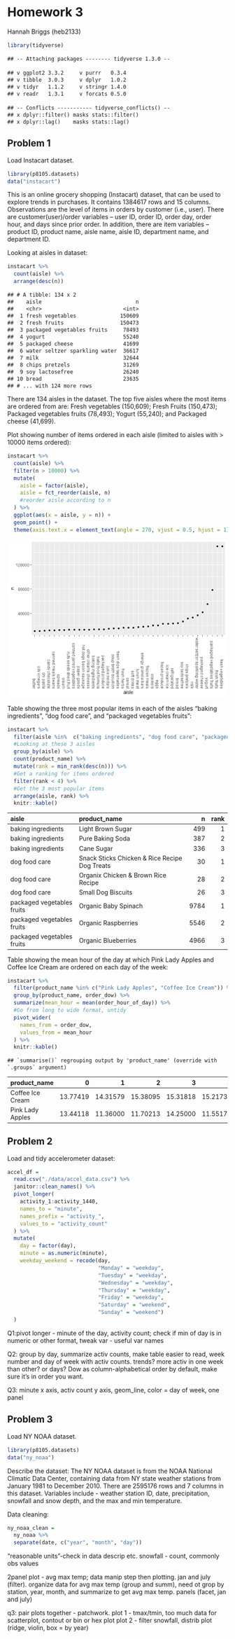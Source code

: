 Homework 3
================

Hannah Briggs (heb2133)

``` r
library(tidyverse)
```

    ## -- Attaching packages -------- tidyverse 1.3.0 --

    ## v ggplot2 3.3.2     v purrr   0.3.4
    ## v tibble  3.0.3     v dplyr   1.0.2
    ## v tidyr   1.1.2     v stringr 1.4.0
    ## v readr   1.3.1     v forcats 0.5.0

    ## -- Conflicts ----------- tidyverse_conflicts() --
    ## x dplyr::filter() masks stats::filter()
    ## x dplyr::lag()    masks stats::lag()

## Problem 1

Load Instacart dataset.

``` r
library(p8105.datasets)
data("instacart")
```

This is an online grocery shopping (Instacart) dataset, that can be used
to explore trends in purchases. It contains 1384617 rows and 15 columns.
Observations are the level of items in orders by customer (i.e., user).
There are customer(user)/order variables – user ID, order ID, order day,
order hour, and days since prior order. In addition, there are item
variables – product ID, product name, aisle name, aisle ID, department
name, and department ID.

Looking at aisles in dataset:

``` r
instacart %>% 
  count(aisle) %>% 
  arrange(desc(n))
```

    ## # A tibble: 134 x 2
    ##    aisle                              n
    ##    <chr>                          <int>
    ##  1 fresh vegetables              150609
    ##  2 fresh fruits                  150473
    ##  3 packaged vegetables fruits     78493
    ##  4 yogurt                         55240
    ##  5 packaged cheese                41699
    ##  6 water seltzer sparkling water  36617
    ##  7 milk                           32644
    ##  8 chips pretzels                 31269
    ##  9 soy lactosefree                26240
    ## 10 bread                          23635
    ## # ... with 124 more rows

There are 134 aisles in the dataset. The top five aisles where the most
items are ordered from are: Fresh vegetables (150,609); Fresh Fruits
(150,473); Packaged vegetables fruits (78,493); Yogurt (55,240); and
Packaged cheese (41,699).

Plot showing number of items ordered in each aisle (limited to aisles
with \> 10000 items ordered):

``` r
instacart %>% 
  count(aisle) %>%
  filter(n > 10000) %>% 
  mutate(
    aisle = factor(aisle),
    aisle = fct_reorder(aisle, n)
    #reorder aisle according to n
  ) %>% 
  ggplot(aes(x = aisle, y = n)) +
  geom_point() +
  theme(axis.text.x = element_text(angle = 270, vjust = 0.5, hjust = 1))
```

![](p8105_hw3_heb2133_files/figure-gfm/unnamed-chunk-4-1.png)<!-- -->

Table showing the three most popular items in each of the aisles “baking
ingredients”, “dog food care”, and “packaged vegetables fruits”:

``` r
instacart %>% 
  filter(aisle %in%  c("baking ingredients", "dog food care", "packaged vegetables fruits")) %>% 
  #Looking at these 3 aisles
  group_by(aisle) %>% 
  count(product_name) %>% 
  mutate(rank = min_rank(desc(n))) %>% 
  #Get a ranking for items ordered
  filter(rank < 4) %>% 
  #Get the 3 most popular items
  arrange(aisle, rank) %>% 
  knitr::kable()
```

| aisle                      | product\_name                                 |    n | rank |
| :------------------------- | :-------------------------------------------- | ---: | ---: |
| baking ingredients         | Light Brown Sugar                             |  499 |    1 |
| baking ingredients         | Pure Baking Soda                              |  387 |    2 |
| baking ingredients         | Cane Sugar                                    |  336 |    3 |
| dog food care              | Snack Sticks Chicken & Rice Recipe Dog Treats |   30 |    1 |
| dog food care              | Organix Chicken & Brown Rice Recipe           |   28 |    2 |
| dog food care              | Small Dog Biscuits                            |   26 |    3 |
| packaged vegetables fruits | Organic Baby Spinach                          | 9784 |    1 |
| packaged vegetables fruits | Organic Raspberries                           | 5546 |    2 |
| packaged vegetables fruits | Organic Blueberries                           | 4966 |    3 |

Table showing the mean hour of the day at which Pink Lady Apples and
Coffee Ice Cream are ordered on each day of the week:

``` r
instacart %>% 
  filter(product_name %in% c("Pink Lady Apples", "Coffee Ice Cream")) %>% 
  group_by(product_name, order_dow) %>% 
  summarize(mean_hour = mean(order_hour_of_day)) %>% 
  #Go from long to wide format, untidy
  pivot_wider(
    names_from = order_dow, 
    values_from = mean_hour
  ) %>% 
  knitr::kable()
```

    ## `summarise()` regrouping output by 'product_name' (override with `.groups` argument)

| product\_name    |        0 |        1 |        2 |        3 |        4 |        5 |        6 |
| :--------------- | -------: | -------: | -------: | -------: | -------: | -------: | -------: |
| Coffee Ice Cream | 13.77419 | 14.31579 | 15.38095 | 15.31818 | 15.21739 | 12.26316 | 13.83333 |
| Pink Lady Apples | 13.44118 | 11.36000 | 11.70213 | 14.25000 | 11.55172 | 12.78431 | 11.93750 |

## Problem 2

Load and tidy accelerometer dataset:

``` r
accel_df = 
  read.csv("./data/accel_data.csv") %>%
  janitor::clean_names() %>% 
  pivot_longer(
    activity_1:activity_1440,
    names_to = "minute",
    names_prefix = "activity_",
    values_to = "activity_count"
  ) %>% 
  mutate(
    day = factor(day),
    minute = as.numeric(minute),
    weekday_weekend = recode(day, 
                             "Monday" = "weekday",
                             "Tuesday" = "weekday",
                             "Wednesday" = "weekday",
                             "Thursday" = "weekday",
                             "Friday" = "weekday",
                             "Saturday" = "weekend",
                             "Sunday" = "weekend")
  )
```

Q1:pivot longer - minute of the day, activity count; check if min of day
is in numeric or other format, tweak var - useful var names

Q2: group by day, summarize activ counts, make table easier to read,
week number and day of week with activ counts. trends? more activ in one
week than other? or days? Dow as column-alphabetical order by default,
make sure it’s in order you want.

Q3: minute x axis, activ count y axis, geom\_line, color = day of week,
one panel

## Problem 3

Load NY NOAA dataset.

``` r
library(p8105.datasets)
data("ny_noaa")
```

Describe the dataset: The NY NOAA dataset is from the NOAA National
Climatic Data Center, containing data from NY state weather stations
from January 1981 to December 2010. There are 2595176 rows and 7 columns
in this dataset. Variables include - weather station ID, date,
precipitation, snowfall and snow depth, and the max and min temperature.

Data cleaning:

``` r
ny_noaa_clean = 
  ny_noaa %>% 
  separate(date, c("year", "month", "day")) 
```

“reasonable units”-check in data descrip etc. snowfall - count, commonly
obs values

2panel plot - avg max temp; data manip step then plotting. jan and july
(filter). organize data for avg max temp (group and summ), need ot grop
by station, year, month, and summarize to get avg max temp. panels
(facet, jan and july)

q3: pair plots together - patchwork. plot 1 - tmax/tmin, too much data
for scatterplot, contout or bin or hex plot plot 2 - filter snowfall,
distrib plot (ridge, violin, box = by year)
